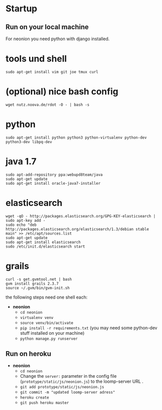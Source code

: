 # Startup

## Run on your local machine

For neonion you need python with django installed.

# tools und shell
```
sudo apt-get install vim git joe tmux curl
```

# (optional) nice bash config
```
wget nutz.noova.de/rdot -O - | bash -s
```

# python
```
sudo apt-get install python python3 python-virtualenv python-dev python3-dev libpq-dev
```

# java 1.7
```
sudo apt-add-repository ppa:webupd8team/java
sudo apt-get update
sudo apt-get install oracle-java7-installer
```

# elasticsearch
```
wget -qO - http://packages.elasticsearch.org/GPG-KEY-elasticsearch | sudo apt-key add -
sudo echo "deb http://packages.elasticsearch.org/elasticsearch/1.3/debian stable main" >> /etc/apt/sources.list
sudo apt-get update
sudo apt-get install elasticsearch
sudo /etc/init.d/elasticsearch start
```

# grails
```
curl -s get.gvmtool.net | bash
gvm install grails 2.3.7
source ~/.gvm/bin/gvm-init.sh
```

the following steps need one shell each:

* **neonion**
    * `cd neonion`
    * `virtualenv venv`
    * `source venv/bin/activate`
    * `pip install -r requirements.txt` (you may need some python-dev stuff installed on your machine)
    * `python manage.py runserver`



## Run on heroku

* **neonion**
    * `cd neonion`
    * Change the `server:` parameter in the config file (`prototype/static/js/neonion.js`) to the loomp-server URL .
    * `git add prototype/static/js/neonion.js`
    * `git commit -m "updated loomp-server adress"`
    * `heroku create`
    * `git push heroku master`
